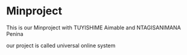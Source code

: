 # Minproject
 This is our Minproject with TUYISHIME Aimable and NTAGISANIMANA Penina
 
 our project is called universal online system
